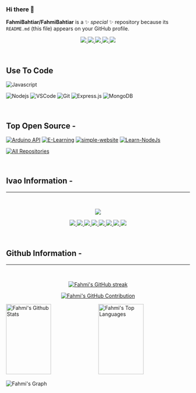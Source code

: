 ### Hi there 👋

**FahmiBahtiar/FahmiBahtiar** is a ✨ _special_ ✨ repository because its `README.md` (this file) appears on your GitHub profile.

<p align="center">
 <a href="https://blimbing.xyz" target="blank">
  <img src="https://img.shields.io/badge/Website-DC143C?style=for-the-badge&logo=medium&logoColor=white"/>
 </a>
 <a href="https://www.linkedin.com/in/fahmibahtiaran" target="_blank">
  <img src="https://img.shields.io/badge/LinkedIn-0077B5?style=for-the-badge&logo=linkedin&logoColor=white"/>
 </a>
 <a href="https://twitter.com/blimbing_" target="_blank">
  <img src="https://img.shields.io/badge/Twitter-1DA1F2?style=for-the-badge&logo=twitter&logoColor=white"/>
 </a>
 <a href="https://www.instagram.com/fahmi_bahtiar_a.n" target="_blank">
  <img src="https://img.shields.io/badge/Instagram-fe4164?style=for-the-badge&logo=instagram&logoColor=white"/>
 </a> 
<a href="" target="_blank">
  <img src="https://img.shields.io/badge/Facebook-20BEFF?&style=for-the-badge&logo=facebook&logoColor=white"/>
  </a> 
</p>
<br />


## Use To Code

![Javascript](https://img.shields.io/badge/Javascript-F0DB4F?style=for-the-badge&labelColor=black&logo=javascript&logoColor=F0DB4F)
<!--![React](https://img.shields.io/badge/-React-61DBFB?style=for-the-badge&labelColor=black&logo=react&logoColor=61DBFB) -->
![Nodejs](https://img.shields.io/badge/Nodejs-3C873A?style=for-the-badge&labelColor=black&logo=node.js&logoColor=3C873A)
![VSCode](https://img.shields.io/badge/Visual_Studio-0078d7?style=for-the-badge&logo=visual%20studio&logoColor=white)
![Git](https://img.shields.io/badge/Git-F05032?style=for-the-badge&logo=git&logoColor=white)
![Express.js](https://img.shields.io/badge/Express.js-000000?style=for-the-badge&logo=express&logoColor=white)
![MongoDB](https://img.shields.io/badge/MongoDB-4EA94B?style=for-the-badge&logo=mongodb&logoColor=white) 

<!-- ![Typescript](https://img.shields.io/badge/Typescript-007acc?style=for-the-badge&labelColor=black&logo=typescript&logoColor=007acc) -->
<!-- ![React Native](https://img.shields.io/badge/React_Native-20232A?style=for-the-badge&logo=react&logoColor=61DAFB) -->
<!-- ![Next.js](https://img.shields.io/badge/next.js-000000?style=for-the-badge&logo=nextdotjs&logoColor=white) -->

<!-- ![SASS Badge](https://img.shields.io/badge/Sass-CC6699?style=for-the-badge&logo=sass&logoColor=white) -->
<!-- ![Ant-Design](https://img.shields.io/badge/AntDesign-0170FE?style=for-the-badge&logo=antdesign&logoColor=white) -->
<!-- ![Strapi](https://img.shields.io/badge/strapi-2E7EEA?style=for-the-badge&logo=strapi&logoColor=white) -->
<br/>

## Top Open Source -

[![Arduino API](https://github-readme-stats.vercel.app/api/pin/?username=FahmiBahtiar&repo=arduino-seilsjs&border_color=7F3FBF&bg_color=0D1117&title_color=C9D1D9&text_color=8B949E&icon_color=7F3FBF)](https://github.com/FahmiBahtiar/arduino-seilsjs)
[![E-Learning](https://github-readme-stats.vercel.app/api/pin/?username=ilhamnadhif&repo=e-learning&border_color=7F3FBF&bg_color=0D1117&title_color=C9D1D9&text_color=8B949E&icon_color=7F3FBF)](https://github.com/ilhamnadhif/e-learning)
[![simple-website](https://github-readme-stats.vercel.app/api/pin/?username=FahmiBahtiar&repo=simple-website&border_color=7F3FBF&bg_color=0D1117&title_color=C9D1D9&text_color=8B949E&icon_color=7F3FBF)](https://github.com/FahmiBahtiar/simple-website)
[![Learn-NodeJs](https://github-readme-stats.vercel.app/api/pin/?username=FahmiBahtiar&repo=Learn-NodeJS&border_color=7F3FBF&bg_color=0D1117&title_color=C9D1D9&text_color=8B949E&icon_color=7F3FBF)](https://github.com/FahmiBahtiar/Learn-NodeJS)

<p align="left">
  <a href="https://github.com/FahmiBahtiar?tab=repositories" target="_blank"><img alt="All Repositories" title="All Repositories" src="https://img.shields.io/badge/-All%20Repos-2962FF?style=for-the-badge&logo=koding&logoColor=white"/></a>
</p>

<!--<h3 align="left">Support:</h3>
<p><a href="https://www.buymeacoffee.com/chiragjain"> <img align="left" src="https://cdn.buymeacoffee.com/buttons/v2/default-yellow.png" height="50" width="210" alt="chiragjain" /></a></p><br><br>
-->
<br/>

## Ivao Information -
<hr/>
<br/>

<p align="center">
    <img src="https://status.ivao.aero/704291.png"/>
</p>
<p align="center">
  <a href="https://ivao.aero/Member.aspx?ID=704291" target="blank">
  <img src="https://www.ivao.aero/data/images/awards/WV.gif"/>
 </a>
   <a href="https://ivao.aero/Member.aspx?ID=704291" target="blank">
 <img src="https://www.ivao.aero/data/images/awards/LH.gif"/>
 </a>
   <a href="https://ivao.aero/Member.aspx?ID=704291" target="blank">
 <img src="https://www.ivao.aero/data/images/awards/25OW.gif"/>
 </a>
   <a href="https://ivao.aero/Member.aspx?ID=704291" target="blank">
 <img src="https://www.ivao.aero/data/images/awards/MSA1.gif"/>
 </a>
   <a href="https://ivao.aero/Member.aspx?ID=704291" target="blank">
 <img src="https://www.ivao.aero/data/images/awards/FW.gif"/>
 </a>
   <a href="https://ivao.aero/Member.aspx?ID=704291" target="blank">
 <img src="https://www.ivao.aero/data/images/awards/25AW.gif"/>
 </a>
    <a href="https://ivao.aero/Member.aspx?ID=704291" target="blank">
 <img src="https://www.ivao.aero/data/images/awards/F1.gif"/>
 </a>
     <a href="https://ivao.aero/Member.aspx?ID=704291" target="blank">
 <img src="https://www.ivao.aero/data/images/awards/S1.gif"/>
 </a>
 
</p>

<br/>

## Github Information -
<hr/>
<br/>


<p align="center">
  <a href="https://github.com/FahmiBahtiar">
    <img src="https://github-readme-streak-stats.herokuapp.com/?user=FahmiBahtiar&theme=radical&border=7F3FBF&background=0D1117" alt="Fahmi's GitHub streak"/>
  </a>
</p>

<p align="center">
  <a href="https://github.com/FahmiBahtiar">
    <img src="https://github-profile-summary-cards.vercel.app/api/cards/profile-details?username=FahmiBahtiar&theme=radical" alt="Fahmi's GitHub Contribution"/>
  </a>
</p>

<a> 
    <a href="https://github.com/FahmiBahtiar"><img alt="Fahmi's Github Stats" src="https://denvercoder1-github-readme-stats.vercel.app/api?username=FahmiBahtiar&show_icons=true&count_private=true&theme=react&border_color=7F3FBF&bg_color=0D1117&title_color=F85D7F&icon_color=F8D866" height="192px" width="49.5%"/></a>
  <a href="https://github.com/FahmiBahtiar"><img alt="Fahmi's Top Languages" src="https://denvercoder1-github-readme-stats.vercel.app/api/top-langs/?username=FahmiBahtiar&langs_count=8&layout=compact&theme=react&border_color=7F3FBF&bg_color=0D1117&title_color=F85D7F&icon_color=F8D866" height="192px" width="49.5%"/></a>
  <br/>
</a>


![Fahmi's Graph](https://github-readme-activity-graph.vercel.app/graph?username=FahmiBahtiar&custom_title=Fahmi's%20GitHub%20Activity%20Graph&bg_color=0D1117&color=7F3FBF&line=7F3FBF&point=7F3FBF&area_color=FFFFFF&title_color=FFFFFF&area=true)
